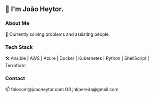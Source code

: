 ## 👋 I'm João Heytor.

<h3>About Me</h3>
💼 Currently solving problems and assisting people.

<h3>Tech Stack</h3>
🛠 Ansible | AWS | Azure | Docker | Kubernetes | Python | ShellScript | Terraform

<h3>Contact</h3>
📫 falecom@joaoheytor.com OR jhkpereira@gmail.com
